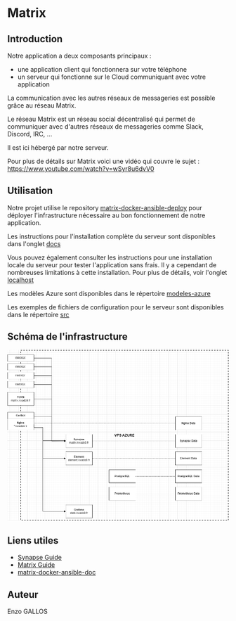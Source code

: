 # Matrix

## Introduction

Notre application a deux composants principaux :

- une application client qui fonctionnera sur votre téléphone
- un serveur qui fonctionne sur le Cloud communiquant avec votre application

La communication avec les autres réseaux de messageries est possible grâce au réseau Matrix.

Le réseau Matrix est un réseau social décentralisé qui permet de communiquer avec d'autres réseaux de messageries comme Slack, Discord, IRC, ...

Il est ici hébergé par notre serveur.

Pour plus de détails sur Matrix voici une vidéo qui couvre le sujet : https://www.youtube.com/watch?v=wSyr8u6dvV0

## Utilisation

Notre projet utilise le repository [matrix-docker-ansible-deploy](https://github.com/spantaleev/matrix-docker-ansible-deploy/) pour déployer l'infrastructure nécessaire au bon fonctionnement de notre application.

Les instructions pour l'installation complète du serveur sont disponibles dans l'onglet [docs](https://github.com/aym00n-djrak/Kwado9/tree/main/matrix/docs)

Vous pouvez également consulter les instructions pour une installation locale du serveur pour tester l'application sans frais. Il y a cependant de nombreuses limitations à cette installation. Pour plus de détails, voir l'onglet [localhost](https://github.com/aym00n-djrak/Kwado9/tree/main/matrix/localhost)

Les modèles Azure sont disponibles dans le répertoire [modeles-azure](https://github.com/aym00n-djrak/Kwado9/tree/main/matrix/modeles-azure)

Les exemples de fichiers de configuration pour le serveur sont disponibles dans le répertoire [src](https://github.com/aym00n-djrak/Kwado9/tree/main/matrix/src)

## Schéma de l'infrastructure

![infra](./docs/images/infra-drawio-v2.png)

## Liens utiles
- [Synapse Guide](https://matrix.org/docs/guides)
- [Matrix Guide](https://matrix-org.github.io/synapse/latest/welcome_and_overview.html)
- [matrix-docker-ansible-doc](https://github.com/spantaleev/matrix-docker-ansible-deploy/tree/master/docs)

## Auteur

Enzo GALLOS
